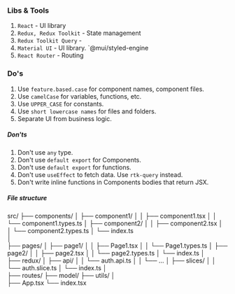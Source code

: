 ### Libs & Tools

1. `React` - UI library
2. `Redux, Redux Toolkit` - State management
3. `Redux Toolkit Query` -
4. `Material UI` - UI library. `@mui/styled-engine
5. `React Router` - Routing

### Do's

1. Use `feature.based.case` for component names, component files.
2. Use `camelCase` for variables, functions, etc.
3. Use `UPPER_CASE` for constants.
4. Use `short lowercase names` for files and folders.
5. Separate UI from business logic.

##### Don'ts

1. Don't use `any` type.
2. Don't use `default export` for Components.
3. Don't use `default export` for functions.
4. Don't use `useEffect` to fetch data. Use `rtk-query` instead.
5. Don't write inline functions in Components bodies that return JSX.

##### File structure

src/
├── components/
│ ├── component1/
│ │ ├── component1.tsx
│ │ └── component1.types.ts
│ ├── component2/
│ │ ├── component2.tsx
│ │ └── component2.types.ts
│ └── index.ts  
│  
├── pages/
│ ├── page1/
│ │ ├── Page1.tsx
│ │ └── Page1.types.ts
│ ├── page2/
│ │ ├── page2.tsx
│ │ └── page2.types.ts
│ └── index.ts
│  
├── redux/
│ ├── api/
│ │ └── auth.api.ts
│ │ └── ...
│ ├── slices/
│ │ └── auth.slice.ts
│ └── index.ts
│  
├── routes/
├── model/
├── utils/
│  
├── App.tsx
└── index.tsx
